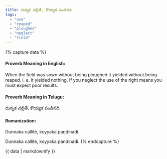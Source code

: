 ```yaml
---
title: దున్నక చల్లితే, కొయ్యక పండినది.
tags:
  - "use"
  - "reaped"
  - "ploughed"
  - "neglect"
  - "field"
---
```


{% capture data %}
#### Proverb Meaning in English:
When the field was sown without being ploughed it yielded without being reaped.
i. e. it yielded nothing.
If you neglect the use of the right means you must expect poor results.

#### Proverb Meaning in Telugu:
దున్నక చల్లితే, కొయ్యక పండినది.

#### Romanization:
Dunnaka callitē, koyyaka paṇḍinadi.

Dunnaka callite, koyyaka pandinadi.
{% endcapture %}

{{ data | markdownify }}

